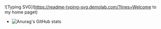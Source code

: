 ![Typing SVG](https://readme-typing-svg.demolab.com/?lines=Welcome to my home paget)

- ![Anurag's GitHub stats](https://github-readme-stats.vercel.app/api?username=CYQ20050302)

<!---
cyq20050302/cyq20050302 is a ✨ special ✨ repository because its `README.md` (this file) appears on your GitHub profile.
You can click the Preview link to take a look at your changes.
--->
